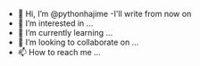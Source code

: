 - 👋 Hi, I’m @pythonhajime
-I'll write from now on
- 👀 I’m interested in ...
- 🌱 I’m currently learning ...
- 💞️ I’m looking to collaborate on ...
- 📫 How to reach me ...

<!---
pythonhajime/pythonhajime is a ✨ special ✨ repository because its `README.md` (this file) appears on your GitHub profile.
You can click the Preview link to take a look at your changes.
--->
